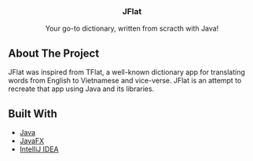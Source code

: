 <!-- PROJECT LOGO -->
<br />
<p align="center">

  <h3 align="center">JFlat</h3>

  <p align="center">
    Your go-to dictionary, written from scracth with Java!
  </p>
</p>

<!-- ABOUT THE PROJECT -->
## About The Project

JFlat was inspired from TFlat, a well-known dictionary app for translating words from English to Vietnamese and vice-verse. JFlat is an attempt to recreate that app using Java and its libraries.

## Built With

* [Java](https://www.java.com/en/)
* [JavaFX](https://openjfx.io)
* [IntelliJ IDEA](https://openjfx.io)
